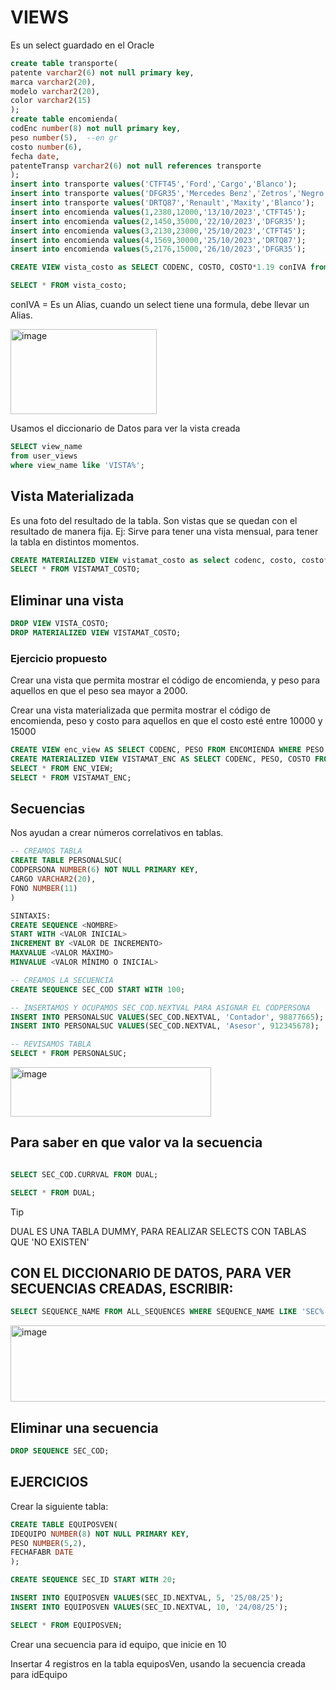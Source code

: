 # VIEWS

Es un select guardado en el Oracle

```SQL
create table transporte(
patente varchar2(6) not null primary key,
marca varchar2(20),
modelo varchar2(20),
color varchar2(15)
);
create table encomienda(
codEnc number(8) not null primary key,
peso number(5),  --en gr
costo number(6),
fecha date,
patenteTransp varchar2(6) not null references transporte
);
insert into transporte values('CTFT45','Ford','Cargo','Blanco');
insert into transporte values('DFGR35','Mercedes Benz','Zetros','Negro');
insert into transporte values('DRTQ87','Renault','Maxity','Blanco');
insert into encomienda values(1,2380,12000,'13/10/2023','CTFT45');
insert into encomienda values(2,1450,35000,'22/10/2023','DFGR35');
insert into encomienda values(3,2130,23000,'25/10/2023','CTFT45');
insert into encomienda values(4,1569,30000,'25/10/2023','DRTQ87');
insert into encomienda values(5,2176,15000,'26/10/2023','DFGR35');

```

```sql
CREATE VIEW vista_costo as SELECT CODENC, COSTO, COSTO*1.19 conIVA from encomienda;

SELECT * FROM vista_costo;
```

conIVA = Es un Alias, cuando un select tiene una formula, debe llevar un Alias.

<img width="234" height="136" alt="image" src="https://github.com/user-attachments/assets/345d723e-0a8c-4076-9d50-1ccbbee51a26" />

Usamos el diccionario de Datos para ver la vista creada

```SQL
SELECT view_name
from user_views
where view_name like 'VISTA%';
```

## Vista Materializada

Es una foto del resultado de la tabla. Son vistas que se quedan con el resultado de manera fija. Ej: Sirve para tener una vista mensual, para tener la tabla en distintos momentos.

```sql
CREATE MATERIALIZED VIEW vistamat_costo as select codenc, costo, costo*1.19 conIVA from encomienda;
SELECT * FROM VISTAMAT_COSTO;
```

## Eliminar una vista

```sql
DROP VIEW VISTA_COSTO;
DROP MATERIALIZED VIEW VISTAMAT_COSTO;
```

### Ejercicio propuesto
Crear una vista que permita mostrar el código de encomienda, y peso para aquellos en que el peso sea mayor a 2000.

Crear una vista materializada que permita mostrar el código de encomienda, peso y costo para aquellos en que el costo esté entre 10000 y 15000

```sql
CREATE VIEW enc_view AS SELECT CODENC, PESO FROM ENCOMIENDA WHERE PESO > 2000;
CREATE MATERIALIZED VIEW VISTAMAT_ENC AS SELECT CODENC, PESO, COSTO FROM ENCOMIENDA WHERE COSTO BETWEEN 10000 AND 15000;
SELECT * FROM ENC_VIEW;
SELECT * FROM VISTAMAT_ENC;
```

## Secuencias
Nos ayudan a crear números correlativos en tablas.

```SQL
-- CREAMOS TABLA
CREATE TABLE PERSONALSUC(
CODPERSONA NUMBER(6) NOT NULL PRIMARY KEY,
CARGO VARCHAR2(20),
FONO NUMBER(11)
)

SINTAXIS:
CREATE SEQUENCE <NOMBRE>
START WITH <VALOR INICIAL>
INCREMENT BY <VALOR DE INCREMENTO>
MAXVALUE <VALOR MÁXIMO>
MINVALUE <VALOR MÍNIMO O INICIAL>

-- CREAMOS LA SECUENCIA
CREATE SEQUENCE SEC_COD START WITH 100;

-- INSERTAMOS Y OCUPAMOS SEC_COD.NEXTVAL PARA ASIGNAR EL CODPERSONA
INSERT INTO PERSONALSUC VALUES(SEC_COD.NEXTVAL, 'Contador', 98877665);
INSERT INTO PERSONALSUC VALUES(SEC_COD.NEXTVAL, 'Asesor', 912345678);

-- REVISAMOS TABLA
SELECT * FROM PERSONALSUC;
```

<img width="321" height="79" alt="image" src="https://github.com/user-attachments/assets/bee7b9a4-d0f4-428a-950e-2049dad59ff2" />

## Para saber en que valor va la secuencia

```SQL

SELECT SEC_COD.CURRVAL FROM DUAL;

SELECT * FROM DUAL;
```

> [!TIP]
> DUAL ES UNA TABLA DUMMY, PARA REALIZAR SELECTS CON TABLAS QUE 'NO EXISTEN'

## CON EL DICCIONARIO DE DATOS, PARA VER SECUENCIAS CREADAS, ESCRIBIR:

```SQL
SELECT SEQUENCE_NAME FROM ALL_SEQUENCES WHERE SEQUENCE_NAME LIKE 'SEC%';
```

<img width="510" height="122" alt="image" src="https://github.com/user-attachments/assets/055696c3-dd28-4e15-9bc0-b1650d5997e5" />

## Eliminar una secuencia

```SQL
DROP SEQUENCE SEC_COD;
```

## EJERCICIOS

Crear la siguiente tabla:

```SQL
CREATE TABLE EQUIPOSVEN(
IDEQUIPO NUMBER(8) NOT NULL PRIMARY KEY,
PESO NUMBER(5,2),
FECHAFABR DATE
);

CREATE SEQUENCE SEC_ID START WITH 20;

INSERT INTO EQUIPOSVEN VALUES(SEC_ID.NEXTVAL, 5, '25/08/25');
INSERT INTO EQUIPOSVEN VALUES(SEC_ID.NEXTVAL, 10, '24/08/25');

SELECT * FROM EQUIPOSVEN;

```
Crear una secuencia para id equipo, que inicie en 10

Insertar 4 registros en la tabla equiposVen, usando la secuencia creada para idEquipo
